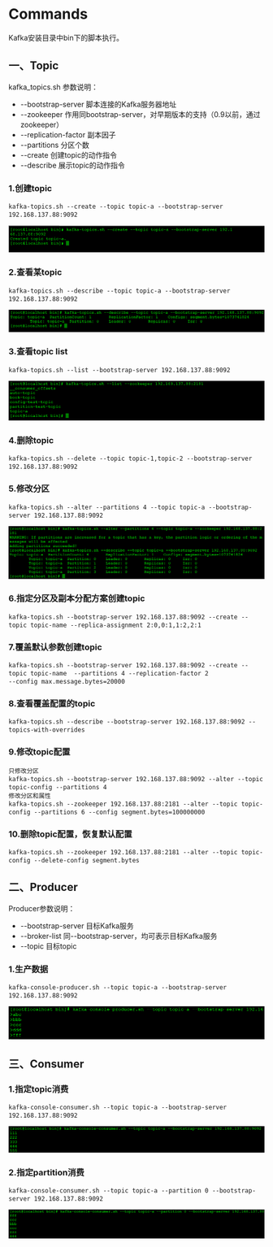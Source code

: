 # Commands
Kafka安装目录中bin下的脚本执行。
## 一、Topic
kafka_topics.sh 参数说明：
- --bootstrap-server 脚本连接的Kafka服务器地址
- --zookeeper 作用同bootstrap-server，对早期版本的支持（0.9以前，通过zookeeper）
- --replication-factor 副本因子
- --partitions 分区个数
- --create 创建topic的动作指令
- --describe 展示topic的动作指令
### 1.创建topic
```
kafka-topics.sh --create --topic topic-a --bootstrap-server 192.168.137.88:9092
```
![](pic/99Commands/create-topic.png)
### 2.查看某topic
```
kafka-topics.sh --describe --topic topic-a --bootstrap-server 192.168.137.88:9092
```
![](pic/99Commands/desc-topic.png)
### 3.查看topic list
```
kafka-topics.sh --list --bootstrap-server 192.168.137.88:9092
```
![](pic/99Commands/listTopic.png)
### 4.删除topic
```
kafka-topics.sh --delete --topic topic-1,topic-2 --bootstrap-server 192.168.137.88:9092
```
### 5.修改分区
```
kafka-topics.sh --alter --partitions 4 --topic topic-a --bootstrap-server 192.168.137.88:9092
```
![](pic/99Commands/increase-partition.png)
### 6.指定分区及副本分配方案创建topic 
```
kafka-topics.sh --bootstrap-server 192.168.137.88:9092 --create --topic topic-name --replica-assignment 2:0,0:1,1:2,2:1
```
### 7.覆盖默认参数创建topic
```
kafka-topics.sh --bootstrap-server 192.168.137.88:9092 --create --topic topic-name  --partitions 4 --replication-factor 2
--config max.message.bytes=20000
```
### 8.查看覆盖配置的topic
```
kafka-topics.sh --describe --bootstrap-server 192.168.137.88:9092 --topics-with-overrides
```
### 9.修改topic配置
```
只修改分区
kafka-topics.sh --bootstrap-server 192.168.137.88:9092 --alter --topic topic-config --partitions 4
修改分区和属性 
kafka-topics.sh --zookeeper 192.168.137.88:2181 --alter --topic topic-config --partitions 6 --config segment.bytes=100000000
```
### 10.删除topic配置，恢复默认配置
```
kafka-topics.sh --zookeeper 192.168.137.88:2181 --alter --topic topic-config --delete-config segment.bytes
```

## 二、Producer
Producer参数说明：
- --bootstrap-server 目标Kafka服务
- --broker-list 同--bootstrap-server，均可表示目标Kafka服务
- --topic 目标topic
### 1.生产数据
```
kafka-console-producer.sh --topic topic-a --bootstrap-server 192.168.137.88:9092
```
![](pic/99Commands/producerByTopic.png)

## 三、Consumer
### 1.指定topic消费
```
kafka-console-consumer.sh --topic topic-a --bootstrap-server 192.168.137.88:9092
```
![](pic/99Commands/consumerByTopic.png)

### 2.指定partition消费
```
kafka-console-consumer.sh --topic topic-a --partition 0 --bootstrap-server 192.168.137.88:9092
```
![](pic/99Commands/consumerByPartition.png)

